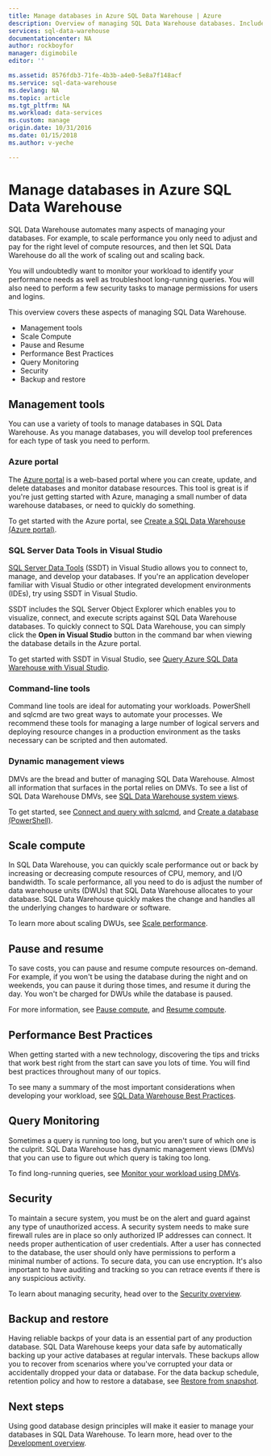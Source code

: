 ```yaml
---
title: Manage databases in Azure SQL Data Warehouse | Azure
description: Overview of managing SQL Data Warehouse databases. Includes management tools, DWUs and scale-out performance, troubleshooting query performance, establishing good security policies, and restoring a database from data corruption or from a regional outage.
services: sql-data-warehouse
documentationcenter: NA
author: rockboyfor
manager: digimobile
editor: ''

ms.assetid: 8576fdb3-71fe-4b3b-a4e0-5e8a7f148acf
ms.service: sql-data-warehouse
ms.devlang: NA
ms.topic: article
ms.tgt_pltfrm: NA
ms.workload: data-services
ms.custom: manage
origin.date: 10/31/2016
ms.date: 01/15/2018
ms.author: v-yeche

---
```

# Manage databases in Azure SQL Data Warehouse
SQL Data Warehouse automates many aspects of managing your databases. For example, to scale performance you only need to adjust and pay for the right level of compute resources, and then let SQL Data Warehouse do all the work of scaling out and scaling back.

You will undoubtedly want to monitor your workload to identify your performance needs as well as troubleshoot long-running queries. You will also need to perform a few security tasks to manage permissions for users and logins.

This overview covers these aspects of managing SQL Data Warehouse.

* Management tools
* Scale Compute
* Pause and Resume
* Performance Best Practices
* Query Monitoring
* Security
* Backup and restore

## Management tools
You can use a variety of tools to manage databases in SQL Data Warehouse. As you manage databases, you will develop tool preferences for each type of task you need to perform.

### Azure portal
The [Azure portal][Azure portal] is a web-based portal where you can create, update, and delete databases and monitor database resources. This tool is great is if you're just getting started with Azure, managing a small number of data warehouse databases, or need to quickly do something.

To get started with the Azure portal, see [Create a SQL Data Warehouse (Azure portal)][Create a SQL Data Warehouse (Azure portal)].

### SQL Server Data Tools in Visual Studio
[SQL Server Data Tools][SQL Server Data Tools] (SSDT) in Visual Studio allows you to connect to, manage, and develop your databases. If you're an application developer familiar with Visual Studio or other integrated development environments (IDEs), try using SSDT in Visual Studio.

SSDT includes the SQL Server Object Explorer which enables you to visualize, connect, and execute scripts against SQL Data Warehouse databases. To quickly connect to SQL Data Warehouse, you can simply click the **Open in Visual Studio** button in the command bar when viewing the database details in the Azure portal.  

To get started with SSDT in Visual Studio, see [Query Azure SQL Data Warehouse with Visual Studio][Query Azure SQL Data Warehouse with Visual Studio].

### Command-line tools
Command line tools are ideal for automating your workloads.  PowerShell and sqlcmd are two great ways to automate your processes.  We recommend these tools for managing a large number of logical servers and deploying resource changes in a production environment as the tasks necessary can be scripted and then automated.

### Dynamic management views
DMVs are the bread and butter of managing SQL Data Warehouse. Almost all information that surfaces in the portal relies on DMVs. To see a list of SQL Data Warehouse DMVs, see [SQL Data Warehouse system views][SQL Data Warehouse system views].

To get started, see [Connect and query with sqlcmd][Connect and query with sqlcmd], and [Create a database (PowerShell)][Create a database (PowerShell)].

## Scale compute
In SQL Data Warehouse, you can quickly scale performance out or back by increasing or decreasing compute resources of CPU, memory, and I/O bandwidth. To scale performance, all you need to do is adjust the number of data warehouse units (DWUs) that SQL Data Warehouse allocates to your database. SQL Data Warehouse quickly makes the change and handles all the underlying changes to hardware or software.

To learn more about scaling DWUs, see [Scale performance].

## Pause and resume
To save costs, you can pause and resume compute resources on-demand. For example, if you won't be using the database during the night and on weekends, you can pause it during those times, and resume it during the day. You won't be charged for DWUs while the database is paused.

For more information, see [Pause compute][Pause compute], and [Resume compute][Resume compute].

## Performance Best Practices
When getting started with a new technology, discovering the tips and tricks that work best right from the start can save you lots of time.  You will find best practices throughout many of our topics.

To see many a summary of the most important considerations when developing your workload, see [SQL Data Warehouse Best Practices][SQL Data Warehouse Best Practices].

## Query Monitoring
Sometimes a query is running too long, but you aren't sure of which one is the culprit. SQL Data Warehouse has dynamic management views (DMVs) that you can use to figure out which query is taking too long.

To find long-running queries, see [Monitor your workload using DMVs][Monitor your workload using DMVs].

## Security
To maintain a secure system, you must be on the alert and guard against any type of unauthorized access. A security system needs to make sure firewall rules are in place so only authorized IP addresses can connect. It needs proper authentication of user credentials. After a user has connected to the database, the user should only have permissions to perform a minimal number of actions. To secure data, you can use encryption. It's also important to have auditing and tracking so you can retrace events if there is any suspicious activity.

To learn about managing security, head over to the [Security overview][Security overview].

## Backup and restore
Having reliable backps of your data is an essential part of any production database. SQL Data Warehouse keeps your data safe by automatically backing up your active databases at regular intervals. These backups allow you to recover from scenarios where you've corrupted your data or accidentally dropped your data or database.  For the data backup schedule, retention policy and how to restore a database, see [Restore from snapshot][Restore from snapshot].

## Next steps
Using good database design principles will make it easier to manage your databases in SQL Data Warehouse. To learn more, head over to the [Development overview][Development overview].

<!--Image references-->

<!--Article references-->
[Create a SQL Data Warehouse (Azure Portal)]: sql-data-warehouse-get-started-provision.md
[Create a database (PowerShell)]: sql-data-warehouse-get-started-provision-powershell.md
[connection]: sql-data-warehouse-develop-connections.md
[Query Azure SQL Data Warehouse with Visual Studio]: sql-data-warehouse-query-visual-studio.md
[Connect and query with sqlcmd]: sql-data-warehouse-get-started-connect-sqlcmd.md
[Development overview]: sql-data-warehouse-overview-develop.md
[Monitor your workload using DMVs]: sql-data-warehouse-manage-monitor.md
[Pause compute]: sql-data-warehouse-manage-compute-overview.md#pause-compute-bk
[Restore from snapshot]: sql-data-warehouse-restore-database-overview.md
[Resume compute]: sql-data-warehouse-manage-compute-overview.md#resume-compute-bk
[Scale performance]: sql-data-warehouse-manage-compute-overview.md#scale-compute
[Security overview]: sql-data-warehouse-overview-manage-security.md
[SQL Data Warehouse Best Practices]: sql-data-warehouse-best-practices.md
[SQL Data Warehouse system views]: sql-data-warehouse-reference-tsql-system-views.md

<!--MSDN references-->
[SQL Server Data Tools]: https://msdn.microsoft.com/library/mt204009.aspx

<!--Other web references-->
[Azure portal]: http://portal.azure.cn/
<!-- Update_Description: update meta properties, wording update -->